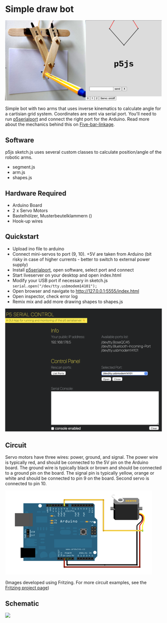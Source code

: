 # Simple draw bot

![](images/ServoBotImage.jpg)

Simple bot with two arms that uses inverse kinematics to calculate angle for a cartisian grid system. Coordinates are sent via serial port. You'll need to run [p5serialport](https://github.com/p5-serial/p5.serialcontrol/releases) and connect the right port for the Arduino. Read more about the mechanics behind this on [Five-bar-linkage](https://en.wikipedia.org/wiki/Five-bar_linkage).

## Software 

p5js sketch.js uses several custom classes to calculate position/angle of the robotic arms.

* segment.js 
* arm.js
* shapes.js

## Hardware Required

* Arduino Board
* 2 x Servo Motors
* Bastelhölzer, Musterbeutelklammern ()
* Hook-up wires

## Quickstart

  - Upload ino file to arduino
  - Connect mini-servos to port (9, 10). +5V are taken from Arduino (bit risky in case of higher currents - better to switch to external power supply)
  - Install [p5serialport](https://github.com/p5-serial/p5.serialcontrol/releases), open software, select port and connect
  - Start liveserver on your desktop and open index.html
  - Modify your USB port if necessary in sketch.js ```serial.open("/dev/tty.usbmodem14101");```
  - Open browser and navigate to http://127.0.0.1:5555/index.html
  - Open inspector, check error log
  - Remix mix and add more drawing shapes to shapes.js
  
![](images/p5serialcontrol.png)

## Circuit

Servo motors have three wires: power, ground, and signal. The power wire is typically red, and should be connected to the 5V pin on the Arduino board. The ground wire is typically black or brown and should be connected to a ground pin on the board. The signal pin is typically yellow, orange or white and should be connected to pin 9 on the board. Second servo is connected to pin 10.

![](images/sweep_bb.png)

(Images developed using Fritzing. For more circuit examples, see the [Fritzing project page](http://fritzing.org/projects/))

## Schematic

![](images/sweep_schem.png)